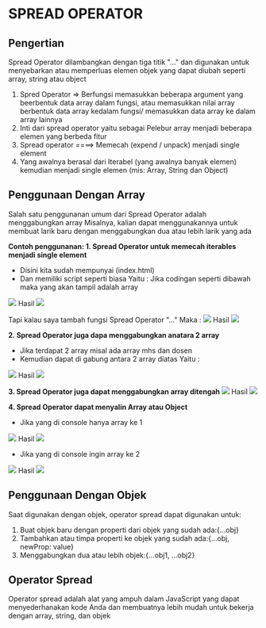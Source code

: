 # SPREAD OPERATOR
## Pengertian

Spread Operator dilambangkan dengan tiga titik "..." dan digunakan untuk menyebarkan atau memperluas elemen objek yang dapat diubah seperti array, string atau object

1. Spred Operator => Berfungsi memasukkan beberapa argument yang beerbentuk data array dalam fungsi, atau memasukkan nilai array berbentuk data array kedalam fungsi/ memasukkan data array ke dalam array lainnya
2. Inti dari spread operator yaitu sebagai Pelebur array menjadi beberapa elemen yang berbeda fitur 
4. Spread operator ====> Memecah (expend / unpack) menjadi single element
5. Yang awalnya berasal dari Iterabel (yang awalnya banyak elemen) kemudian menjadi single elemen (mis: Array, String dan Object) 

## Penggunaan Dengan Array
Salah satu penggunanan umum dari Spread Operator adalah menggabungkan array 
Misalnya, kalian dapat menggunakannya untuk membuat larik baru dengan menggabungkan dua atau lebih larik yang ada

<b> Contoh penggunanan: </b>
<b>1. Spread Operator untuk memecah iterables menjadi single element </b>
* Disini kita sudah mempunyai (index.html)
* Dan memiliki script seperti biasa
Yaitu :
Jika codingan seperti dibawah maka yang akan tampil adalah array
<image src= "Image\1.png">
Hasil
<image src= "Image\2.png">

Tapi kalau saya tambah fungsi Spread Operator "..." Maka :
<image src= "Image\3.png">
Hasil <image src= "Image\4.png">

<b>2. Spread Operator juga dapa menggabungkan anatara 2 array</b>
* Jika terdapat 2 array misal ada array mhs dan dosen
* Kemudian dapat di gabung antara 2 array diatas 
Yaitu :
<image src= "Image\5.png">
Hasil <image src= "Image\6.png">

<b>3. Spread Operator juga dapat menggabungkan array ditengah </b>
<image src= "Image\7.png">
Hasil <image src= "Image\8.png">

<b>4. Spread Operator dapat menyalin Array atau Object</b>
* Jika yang di console hanya array ke 1 
<image src= "Image\9.png">
Hasil <image src= "Image\10.png">

* Jika yang di console ingin array ke 2
<image src= "Image\11.png">
Hasil <image src= "Image\12.png">

## Penggunaan Dengan Objek
Saat digunakan dengan objek, operator spread dapat digunakan untuk:

1. Buat objek baru dengan properti dari objek yang sudah ada:{...obj}
2. Tambahkan atau timpa properti ke objek yang sudah ada:{...obj, newProp: value}
3. Menggabungkan dua atau lebih objek:{...obj1, ...obj2}

## Operator Spread
Operator spread adalah alat yang ampuh dalam JavaScript yang dapat menyederhanakan kode Anda dan membuatnya lebih mudah untuk bekerja dengan array, string, dan objek